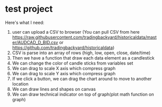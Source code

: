 # test project

Here's what I need:
1. user can upload a CSV to browser (You can pull CSV from here https://raw.githubusercontent.com/tradingbackyard/historicaldata/master/AUDCAD_D_BID.csv 
or https://github.com/tradingbackyard/historicaldata)
2. CSV is parse into an array of rows (high, low, open, close, date/time)
3. Then we have a function that draw each data element as a candlestick 
4. We can change the color of candle sticks from variables set
5. We can drag to scale X axis which compress graph
6. We can drag to scale Y axis which compress graph
7. If we click a button, we can drag the chart around to move to another location
8. We can draw lines and shapes on canvas
9. We can draw technical indicator on top of graph(plot math function on graph)
